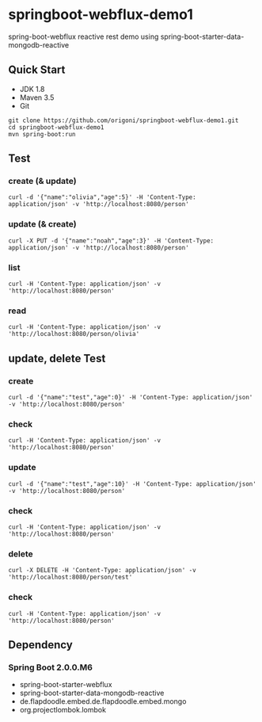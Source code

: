 # springboot-webflux-demo1

spring-boot-webflux reactive rest demo
using spring-boot-starter-data-mongodb-reactive

## Quick Start

- JDK 1.8
- Maven 3.5
- Git

```
git clone https://github.com/origoni/springboot-webflux-demo1.git
cd springboot-webflux-demo1
mvn spring-boot:run
```

## Test

### create (& update)
```
curl -d '{"name":"olivia","age":5}' -H 'Content-Type: application/json' -v 'http://localhost:8080/person'
```
### update (& create)
```
curl -X PUT -d '{"name":"noah","age":3}' -H 'Content-Type: application/json' -v 'http://localhost:8080/person'
```
### list
```
curl -H 'Content-Type: application/json' -v 'http://localhost:8080/person'
```
### read
```
curl -H 'Content-Type: application/json' -v 'http://localhost:8080/person/olivia'
```

## update, delete Test

### create
```
curl -d '{"name":"test","age":0}' -H 'Content-Type: application/json' -v 'http://localhost:8080/person'
```
### check
```
curl -H 'Content-Type: application/json' -v 'http://localhost:8080/person'
```
### update
```
curl -d '{"name":"test","age":10}' -H 'Content-Type: application/json' -v 'http://localhost:8080/person'
```
### check
```
curl -H 'Content-Type: application/json' -v 'http://localhost:8080/person'
```
### delete
```
curl -X DELETE -H 'Content-Type: application/json' -v 'http://localhost:8080/person/test'
```
### check
```
curl -H 'Content-Type: application/json' -v 'http://localhost:8080/person'
```


## Dependency

### Spring Boot 2.0.0.M6
- spring-boot-starter-webflux
- spring-boot-starter-data-mongodb-reactive
- de.flapdoodle.embed.de.flapdoodle.embed.mongo
- org.projectlombok.lombok
